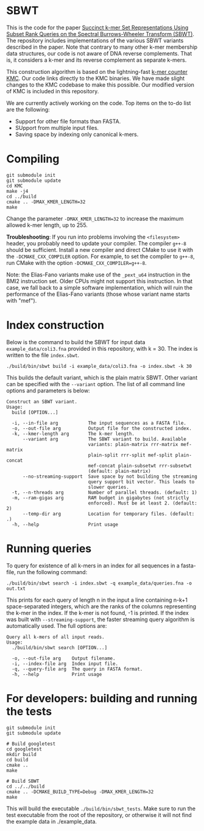 # SBWT

This is the code for the paper [Succinct k-mer Set Representations Using Subset Rank Queries on the Spectral Burrows-Wheeler Transform (SBWT)](https://www.biorxiv.org/content/10.1101/2022.05.19.492613v1). The repository includes implementations of the various SBWT variants described in the paper. Note that contrary to many other k-mer membership data structures, our code is not aware of DNA reverse complements. That is, it considers a k-mer and its reverse complement as separate k-mers.

This construction algorithm is based on the lightning-fast [k-mer counter KMC](https://github.com/refresh-bio/KMC). Our code links directly to the KMC binaries. We have made slight changes to the KMC codebase to make this possible. Our modified version of KMC is included in this repository.

We are currently actively working on the code. Top items on the to-do list are the following:

* Support for other file formats than FASTA.
* SUpport from multiple input files.
* Saving space by indexing only canonical k-mers.

# Compiling

```
git submodule init
git submodule update
cd KMC
make -j4
cd ../build
cmake .. -DMAX_KMER_LENGTH=32
make
```

Change the parameter `-DMAX_KMER_LENGTH=32` to increase the maximum allowed k-mer length, up to 255.

**Troubleshooting**: If you run into problems involving the `<filesystem>` header, you probably need to update your compiler. The compiler `g++-8` should be sufficient. Install a new compiler and direct CMake to use it with the `-DCMAKE_CXX_COMPILER` option. For example, to set the compiler to `g++-8`, run CMake with the option `-DCMAKE_CXX_COMPILER=g++-8`. 

Note: the Elias-Fano variants make use of the `_pext_u64` instruction in the BMI2 instruction set. Older CPUs might not support this instruction. In that case, we fall back to a simple software implementation, which will ruin the performance of the Elias-Fano variants (those whose variant name starts with "mef").

# Index construction

Below is the command to build the SBWT for input data `example_data/coli3.fna` provided in this repository, with k = 30. The index is written to the file `index.sbwt`.

```
./build/bin/sbwt build -i example_data/coli3.fna -o index.sbwt -k 30
```

This builds the default variant, which is the plain matrix SBWT. Other variant can be specified with the `--variant` option.
The list of all command line options and parameters is below:

```
Construct an SBWT variant.
Usage:
  build [OPTION...]

  -i, --in-file arg           The input sequences as a FASTA file.
  -o, --out-file arg          Output file for the constructed index.
  -k, --kmer-length arg       The k-mer length.
      --variant arg           The SBWT variant to build. Available 
                              variants: plain-matrix rrr-matrix mef-matrix 
                              plain-split rrr-split mef-split plain-concat 
                              mef-concat plain-subsetwt rrr-subsetwt 
                              (default: plain-matrix)
      --no-streaming-support  Save space by not building the streaming 
                              query support bit vector. This leads to 
                              slower queries.
  -t, --n-threads arg         Number of parallel threads. (default: 1)
  -m, --ram-gigas arg         RAM budget in gigabytes (not strictly 
                              enforced). Must be at least 2. (default: 2)
      --temp-dir arg          Location for temporary files. (default: .)
  -h, --help                  Print usage

```

# Running queries

To query for existence of all k-mers in an index for all sequences in a fasta-file, run the following command:

```
./build/bin/sbwt search -i index.sbwt -q example_data/queries.fna -o out.txt
```

This prints for each query of length n in the input a line containing n-k+1 space-separated integers, which are the ranks of the columns representing the k-mer in the index. If the k-mer is not found, -1 is printed. If the index was built with `--streaming-support`, the faster streaming query algorithm is automatically used. The full options are:

```
Query all k-mers of all input reads.
Usage:
  ./build/bin/sbwt search [OPTION...]

  -o, --out-file arg    Output filename.
  -i, --index-file arg  Index input file.
  -q, --query-file arg  The query in FASTA format.
  -h, --help            Print usage
```

# For developers: building and running the tests 

```
git submodule init
git submodule update

# Build googletest
cd googletest
mkdir build
cd build
cmake ..
make

# Build SBWT
cd ../../build
cmake .. -DCMAKE_BUILD_TYPE=Debug -DMAX_KMER_LENGTH=32
make
```

This will build the executable `./build/bin/sbwt_tests`. Make sure to run the test executable from the root of the repository, or otherwise it will not find the example data in ./example_data.
